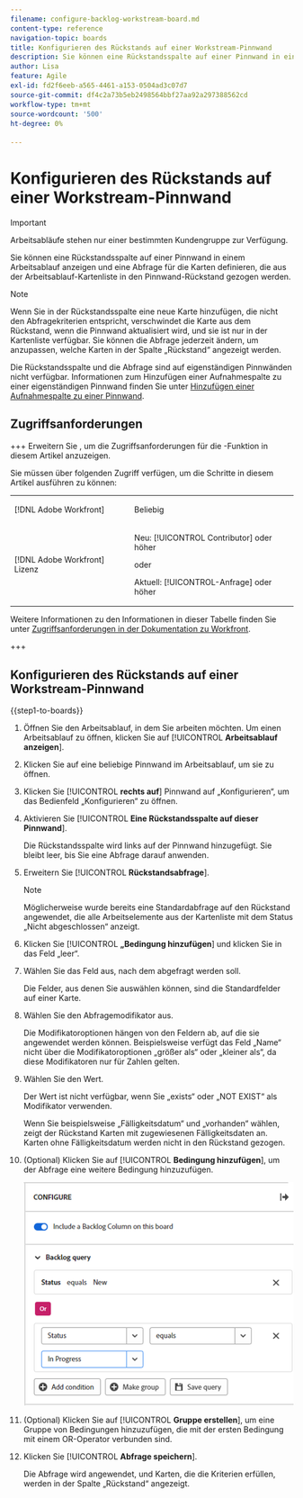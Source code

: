 ```yaml
---
filename: configure-backlog-workstream-board.md
content-type: reference
navigation-topic: boards
title: Konfigurieren des Rückstands auf einer Workstream-Pinnwand
description: Sie können eine Rückstandsspalte auf einer Pinnwand in einem Arbeitsablauf anzeigen und eine Abfrage für die Karten definieren, die aus der Arbeitsablauf-Kartenliste in den Pinnwand-Rückstand gezogen werden.
author: Lisa
feature: Agile
exl-id: fd2f6eeb-a565-4461-a153-0504ad3c07d7
source-git-commit: df4c2a73b5eb2498564bbf27aa92a297388562cd
workflow-type: tm+mt
source-wordcount: '500'
ht-degree: 0%

---
```


# Konfigurieren des Rückstands auf einer Workstream-Pinnwand

>[!IMPORTANT]
>
>Arbeitsabläufe stehen nur einer bestimmten Kundengruppe zur Verfügung.

Sie können eine Rückstandsspalte auf einer Pinnwand in einem Arbeitsablauf anzeigen und eine Abfrage für die Karten definieren, die aus der Arbeitsablauf-Kartenliste in den Pinnwand-Rückstand gezogen werden.

>[!NOTE]
>
>Wenn Sie in der Rückstandsspalte eine neue Karte hinzufügen, die nicht den Abfragekriterien entspricht, verschwindet die Karte aus dem Rückstand, wenn die Pinnwand aktualisiert wird, und sie ist nur in der Kartenliste verfügbar. Sie können die Abfrage jederzeit ändern, um anzupassen, welche Karten in der Spalte „Rückstand“ angezeigt werden.

Die Rückstandsspalte und die Abfrage sind auf eigenständigen Pinnwänden nicht verfügbar. Informationen zum Hinzufügen einer Aufnahmespalte zu einer eigenständigen Pinnwand finden Sie unter [Hinzufügen einer Aufnahmespalte zu einer Pinnwand](/help/quicksilver/agile/use-boards-agile-planning-tools/add-intake-column-to-board.md).

## Zugriffsanforderungen

+++ Erweitern Sie , um die Zugriffsanforderungen für die -Funktion in diesem Artikel anzuzeigen.

Sie müssen über folgenden Zugriff verfügen, um die Schritte in diesem Artikel ausführen zu können:

<table style="table-layout:auto"> 
 <col> 
 <col> 
 <tbody> 
  <tr> 
   <td role="rowheader">[!DNL Adobe Workfront]</td> 
   <td> <p>Beliebig</p> </td> 
  </tr> 
  <tr> 
   <td role="rowheader">[!DNL Adobe Workfront] Lizenz</td> 
   <td> 
   <p>Neu: [!UICONTROL Contributor] oder höher</p> 
   <p>oder</p>
   <p>Aktuell: [!UICONTROL-Anfrage] oder höher</p>
   </td> 
  </tr> 
 </tbody> 
</table>

Weitere Informationen zu den Informationen in dieser Tabelle finden Sie unter [Zugriffsanforderungen in der Dokumentation zu Workfront](/help/quicksilver/administration-and-setup/add-users/access-levels-and-object-permissions/access-level-requirements-in-documentation.md).

+++

## Konfigurieren des Rückstands auf einer Workstream-Pinnwand

{{step1-to-boards}}

1. Öffnen Sie den Arbeitsablauf, in dem Sie arbeiten möchten. Um einen Arbeitsablauf zu öffnen, klicken Sie auf [!UICONTROL **Arbeitsablauf anzeigen**].
1. Klicken Sie auf eine beliebige Pinnwand im Arbeitsablauf, um sie zu öffnen.
1. Klicken Sie [!UICONTROL **rechts auf**] Pinnwand auf „Konfigurieren“, um das Bedienfeld „Konfigurieren“ zu öffnen.
1. Aktivieren Sie [!UICONTROL **Eine Rückstandsspalte auf dieser Pinnwand**].

   Die Rückstandsspalte wird links auf der Pinnwand hinzugefügt. Sie bleibt leer, bis Sie eine Abfrage darauf anwenden.

1. Erweitern Sie [!UICONTROL **Rückstandsabfrage**].

   >[!NOTE]
   >
   >Möglicherweise wurde bereits eine Standardabfrage auf den Rückstand angewendet, die alle Arbeitselemente aus der Kartenliste mit dem Status „Nicht abgeschlossen“ anzeigt.

1. Klicken Sie [!UICONTROL **„Bedingung hinzufügen**] und klicken Sie in das Feld „leer“.
1. Wählen Sie das Feld aus, nach dem abgefragt werden soll.

   Die Felder, aus denen Sie auswählen können, sind die Standardfelder auf einer Karte.

1. Wählen Sie den Abfragemodifikator aus.

   Die Modifikatoroptionen hängen von den Feldern ab, auf die sie angewendet werden können. Beispielsweise verfügt das Feld „Name“ nicht über die Modifikatoroptionen „größer als“ oder „kleiner als“, da diese Modifikatoren nur für Zahlen gelten.

1. Wählen Sie den Wert.

   Der Wert ist nicht verfügbar, wenn Sie „exists“ oder „NOT EXIST“ als Modifikator verwenden.

   Wenn Sie beispielsweise „Fälligkeitsdatum“ und „vorhanden“ wählen, zeigt der Rückstand Karten mit zugewiesenen Fälligkeitsdaten an. Karten ohne Fälligkeitsdatum werden nicht in den Rückstand gezogen.

1. (Optional) Klicken Sie auf [!UICONTROL **Bedingung hinzufügen**], um der Abfrage eine weitere Bedingung hinzuzufügen.

   ![Rückstandsabfrage](assets/backlog-query-wrkstrm-board.png)

1. (Optional) Klicken Sie auf [!UICONTROL **Gruppe erstellen**], um eine Gruppe von Bedingungen hinzuzufügen, die mit der ersten Bedingung mit einem OR-Operator verbunden sind.
1. Klicken Sie [!UICONTROL **Abfrage speichern**].

   Die Abfrage wird angewendet, und Karten, die die Kriterien erfüllen, werden in der Spalte „Rückstand“ angezeigt.
